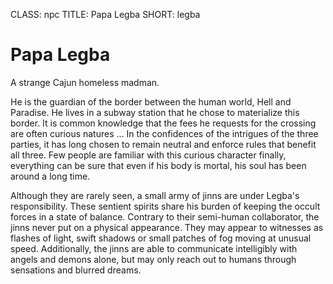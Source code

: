 CLASS: npc
TITLE: Papa Legba
SHORT: legba

# Papa Legba

A strange Cajun homeless madman.

He is the guardian of the border between the human world, Hell and
Paradise. He lives in a subway station that he chose to materialize this
border. It is common knowledge that the fees he requests for the
crossing are often curious natures ...  In the confidences of the
intrigues of the three parties, it has long chosen to remain neutral and
enforce rules that benefit all three. Few people are familiar with this
curious character finally, everything can be sure that even if his body
is mortal, his soul has been around a long time.

Although they are rarely seen, a small army of jinns are under Legba's
responsibility. These sentient spirits share his burden of keeping the
occult forces in a state of balance. Contrary to their semi-human
collaborator, the jinns never put on a physical appearance. They may
appear to witnesses as flashes of light, swift shadows or small patches
of fog moving at unusual speed. Additionally, the jinns are able to
communicate intelligibly with angels and demons alone, but may only
reach out to humans through sensations and blurred dreams.
